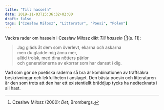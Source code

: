 ```yaml
---
title: "Till hasseln"
date: 2019-11-03T15:36:32+02:00
draft: false
tags: ["Czesław Miłosz", "Litteratur", "Poesi", "Polen"]
---
```


Vackra rader om hasseln i Czesław Miłosz dikt _Till hasseln_ [[^1]](s. 11):

> Jag gläds åt dem som överlevt, ekarna och askarna  
> men du gladde mig ännu mer,  
> alltid trolsk, med dina nötters pärlor  
> och generationerna av ekorrar som har dansat i dig.  

Vad som gör de poetiska raderna så bra är kombinationen av träffsäkra beskrivningar och lekfullheten i anslaget. Den bästa poesin och litteraturen är den som trots att den har ett existentiellt bråddjup tycks ha nedtecknats i all hast.

[^1]: Czesław Miłosz (2000): _Det_, Brombergs.
